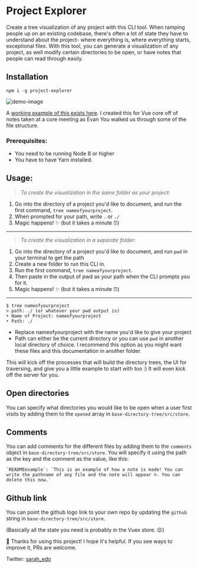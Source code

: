 # Project Explorer

Create a tree visualization of any project with this CLI tool. When ramping people up on an existing codebase, there's often a lot of state they have to understand about the project- where everything is, where everything starts, exceptional files. With this tool, you can generate a visualization of any project, as well modify certain directories to be open, or have notes that people can read through easily.

## Installation

```
npm i -g project-explorer
```

![demo-image](https://s3-us-west-2.amazonaws.com/s.cdpn.io/28963/vue-directory.png)

A [working example of this exists here](https://sdras.github.io/vue-directory-tree/). I created this for Vue core off of notes taken at a core meeting as Evan You walked us through some of the file structure.

### Prerequisites: 
- You need to be running Node 8 or higher
- You have to have Yarn installed.

## Usage:
> _To create the visualization in the same folder as your project_: 
1. Go into the directory of a project you'd like to document, and run the first command, `tree nameofyourproject`.
2. When prompted for your path, write `.` or `./`
3. Magic happens! ✨ (but it takes a minute ⏰)

---

> _To create the visualization in a separate folder_: 
1. Go into the directory of a project you'd like to document, and run `pwd` in your terminal to get the path
2. Create a new folder to run this CLI in. 
3. Run the first command, `tree nameofyourproject`.
4. Then paste in the output of pwd as your path when the CLI prompts you for it.
5. Magic happens! ✨ (but it takes a minute ⏰)

---

```
$ tree nameofyourproject
> path: ./ (or whatever your pwd output is)
‣ Name of Project: nameofyourproject
‣ Path: ./
```

- Replace nameofyourproject with the name you'd like to give your project
- Path can either be the current directory or you can use `pwd` in another local directory of choice. I recommend this option as you might want these files and this documentation in another folder.

This will kick off the processes that will build the directory trees, the UI for traversing, and give you a little example to start with too :) It will even kick off the server for you.

## Open directories

You can specify what directories you would like to be open when a user first visits by adding them to the `opened` array in `base-directory-tree/src/store`.

## Comments 

You can add comments for the different files by adding them to the `comments` object in `base-directory-tree/src/store`. You will specify it using the path as the key and the comment as the value, like this:

```
`READMEexample`: `This is an example of how a note is made! You can write the pathname of any file and the note will appear ☺️. You can delete this now.`
```

## Github link

You can point the github logo link to your own repo by updating the `github` string in `base-directory-tree/src/store`.

(Basically all the state you need is probably in the Vuex store. 😉)

🥂 Thanks for using this project! I hope it's helpful. If you see ways to improve it, PRs are welcome. 

Twitter: [sarah_edo](https://twitter.com/sarah_edo)
